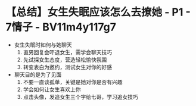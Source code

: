 # 【总结】女生失眠应该怎么去撩她 - P1 - 7情子 - BV11m4y117g7

-   女生失眠时如何与她聊天
    1.  直男回复会吓退女生，需学会聊天技巧
    2.  先试探女生态度，营造轻松愉快氛围
    3.  转变表白为邀约，测试女生对你的好感
-   聊天目的是为了见面
    1.  不要一直谈孤单，关键是她对你是否有兴趣
    2.  学会如何让女生喜欢上你
    3.  点击头像，发追女生三个字给七哥，学习追女技巧